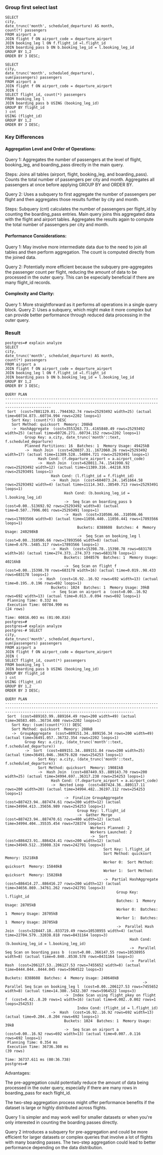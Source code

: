 ### Group first select last

```
SELECT
city,
date_trunc('month', scheduled_departure) AS month,
count(*) passengers
FROM airport a
JOIN flight f ON airport_code = departure_airport
JOIN booking_leg l ON f.flight_id =l.flight_id
JOIN boarding_pass b ON b.booking_leg_id = l.booking_leg_id
GROUP BY 1,2
ORDER BY 3 DESC;

SELECT
city,
date_trunc('month', scheduled_departure),
sum(passengers) passengers
FROM airport a
JOIN flight f ON airport_code = departure_airport
JOIN (
SELECT flight_id, count(*) passengers
FROM booking_leg l
JOIN boarding_pass b USING (booking_leg_id)
GROUP BY flight_id
) cnt
USING (flight_id)
GROUP BY 1,2
ORDER BY 3 DESC;
```

### Key Differences

#### Aggregation Level and Order of Operations:

Query 1: Aggregates the number of passengers at the level of flight, booking_leg, and boarding_pass directly in the main query.

Steps:
Joins all tables (airport, flight, booking_leg, and boarding_pass).
Counts the total number of passengers per city and month.
Aggregates all passengers at once before applying GROUP BY and ORDER BY.

Query 2: Uses a subquery to first aggregate the number of passengers per flight and then aggregates those results further by city and month.

Steps:
Subquery (cnt) calculates the number of passengers per flight_id by counting the boarding_pass entries.
Main query joins this aggregated data with the flight and airport tables.
Aggregates the results again to compute the total number of passengers per city and month.

#### Performance Considerations:

Query 1: May involve more intermediate data due to the need to join all tables and then perform aggregation. The count is computed directly from the joined data.

Query 2: Potentially more efficient because the subquery pre-aggregates the passenger count per flight, reducing the amount of data to be processed in the outer query. This can be especially beneficial if there are many flight_id records.

#### Complexity and Clarity:

Query 1: More straightforward as it performs all operations in a single query block.
Query 2: Uses a subquery, which might make it more complex but can provide better performance through reduced data processing in the outer query.

### Result

```
postgres=# explain analyze
SELECT
city,
date_trunc('month', scheduled_departure) AS month,
count(*) passengers
FROM airport a
JOIN flight f ON airport_code = departure_airport
JOIN booking_leg l ON f.flight_id =l.flight_id
JOIN boarding_pass b ON b.booking_leg_id = l.booking_leg_id
GROUP BY 1,2
ORDER BY 3 DESC;
                                                                           QUERY PLAN
-----------------------------------------------------------------------------------------------------------------------------------------------------------------
 Sort  (cost=7881129.01..7944362.74 rows=25293492 width=25) (actual time=60734.873..60734.994 rows=2202 loops=1)
   Sort Key: (count(*)) DESC
   Sort Method: quicksort  Memory: 208kB
   ->  HashAggregate  (cost=3553263.73..4165840.49 rows=25293492 width=25) (actual time=60726.271..60734.152 rows=2202 loops=1)
         Group Key: a.city, date_trunc('month'::text, f.scheduled_departure)
         Planned Partitions: 16  Batches: 1  Memory Usage: 49425kB
         ->  Hash Join  (cost=628037.31..1672060.26 rows=25293492 width=17) (actual time=11389.528..54804.721 rows=25293491 loops=1)
               Hash Cond: (f.departure_airport = a.airport_code)
               ->  Hash Join  (cost=628011.74..1541998.92 rows=25293492 width=12) (actual time=11389.316..44218.935 rows=25293491 loops=1)
                     Hash Cond: (l.flight_id = f.flight_id)
                     ->  Hash Join  (cost=604073.24..1451664.58 rows=25293492 width=4) (actual time=11114.343..38549.713 rows=25293491 loops=1)
                           Hash Cond: (b.booking_leg_id = l.booking_leg_id)
                           ->  Seq Scan on boarding_pass b  (cost=0.00..513692.92 rows=25293492 width=8) (actual time=0.507..7996.001 rows=25293491 loops=1)
                           ->  Hash  (cost=310506.66..310506.66 rows=17893566 width=8) (actual time=11056.440..11056.441 rows=17893566 loops=1)
                                 Buckets: 8388608  Batches: 4  Memory Usage: 240298kB
                                 ->  Seq Scan on booking_leg l  (cost=0.00..310506.66 rows=17893566 width=8) (actual time=0.679..5485.317 rows=17893566 loops=1)
                     ->  Hash  (cost=15398.78..15398.78 rows=683178 width=16) (actual time=274.373..274.373 rows=683178 loops=1)
                           Buckets: 1048576  Batches: 1  Memory Usage: 40216kB
                           ->  Seq Scan on flight f  (cost=0.00..15398.78 rows=683178 width=16) (actual time=0.019..98.433 rows=683178 loops=1)
               ->  Hash  (cost=16.92..16.92 rows=692 width=13) (actual time=0.195..0.196 rows=692 loops=1)
                     Buckets: 1024  Batches: 1  Memory Usage: 39kB
                     ->  Seq Scan on airport a  (cost=0.00..16.92 rows=692 width=13) (actual time=0.013..0.094 rows=692 loops=1)
 Planning Time: 0.332 ms
 Execution Time: 60784.990 ms
(24 rows)

Time: 60816.003 ms (01:00.816)
postgres=#
postgres=# explain analyze
postgres-# SELECT
city,
date_trunc('month', scheduled_departure),
sum(passengers) passengers
FROM airport a
JOIN flight f ON airport_code = departure_airport
JOIN (
SELECT flight_id, count(*) passengers
FROM booking_leg l
JOIN boarding_pass b USING (booking_leg_id)
GROUP BY flight_id
) cnt
USING (flight_id)
GROUP BY 1,2
ORDER BY 3 DESC;
                                                                                              QUERY PLAN
-------------------------------------------------------------------------------------------------------------------------------------------------------------------------------------------------------
 Sort  (cost=889163.99..889164.49 rows=200 width=49) (actual time=36583.405..36734.608 rows=2202 loops=1)
   Sort Key: (sum((count(*)))) DESC
   Sort Method: quicksort  Memory: 208kB
   ->  GroupAggregate  (cost=889151.34..889156.34 rows=200 width=49) (actual time=36491.057..36732.354 rows=2202 loops=1)
         Group Key: a.city, (date_trunc('month'::text, f.scheduled_departure))
         ->  Sort  (cost=889151.34..889151.84 rows=200 width=25) (actual time=36491.046..36679.828 rows=254253 loops=1)
               Sort Key: a.city, (date_trunc('month'::text, f.scheduled_departure))
               Sort Method: quicksort  Memory: 19081kB
               ->  Hash Join  (cost=887449.93..889143.70 rows=200 width=25) (actual time=34994.697..36317.238 rows=254253 loops=1)
                     Hash Cond: (f.departure_airport = a.airport_code)
                     ->  Nested Loop  (cost=887424.36..889117.11 rows=200 width=20) (actual time=34994.482..36197.112 rows=254253 loops=1)
                           ->  Finalize GroupAggregate  (cost=887423.94..887474.61 rows=200 width=12) (actual time=34994.413..35656.989 rows=254253 loops=1)
                                 Group Key: l.flight_id
                                 ->  Gather Merge  (cost=887423.94..887470.61 rows=400 width=12) (actual time=34994.404..35535.454 rows=728374 loops=1)
                                       Workers Planned: 2
                                       Workers Launched: 2
                                       ->  Sort  (cost=886423.91..886424.41 rows=200 width=12) (actual time=34949.512..35008.324 rows=242791 loops=3)
                                             Sort Key: l.flight_id
                                             Sort Method: quicksort  Memory: 15218kB
                                             Worker 0:  Sort Method: quicksort  Memory: 15840kB
                                             Worker 1:  Sort Method: quicksort  Memory: 15828kB
                                             ->  Partial HashAggregate  (cost=886414.27..886416.27 rows=200 width=12) (actual time=34656.869..34761.262 rows=242791 loops=3)
                                                   Group Key: l.flight_id
                                                   Batches: 1  Memory Usage: 28705kB
                                                   Worker 0:  Batches: 1  Memory Usage: 28705kB
                                                   Worker 1:  Batches: 1  Memory Usage: 28705kB
                                                   ->  Parallel Hash Join  (cost=328447.18..833719.49 rows=10538955 width=4) (actual time=22704.579..32038.818 rows=8431164 loops=3)
                                                         Hash Cond: (b.booking_leg_id = l.booking_leg_id)
                                                         ->  Parallel Seq Scan on boarding_pass b  (cost=0.00..366147.55 rows=10538955 width=8) (actual time=0.840..8530.578 rows=8431164 loops=3)
                                                         ->  Parallel Hash  (cost=206127.53..206127.53 rows=7455652 width=8) (actual time=8444.044..8444.045 rows=5964522 loops=3)
                                                               Buckets: 8388608  Batches: 4  Memory Usage: 240640kB
                                                               ->  Parallel Seq Scan on booking_leg l  (cost=0.00..206127.53 rows=7455652 width=8) (actual time=14.380..5432.307 rows=5964522 loops=3)
                           ->  Index Scan using flight_pkey on flight f  (cost=0.42..8.20 rows=1 width=16) (actual time=0.002..0.002 rows=1 loops=254253)
                                 Index Cond: (flight_id = l.flight_id)
                     ->  Hash  (cost=16.92..16.92 rows=692 width=13) (actual time=0.204..0.204 rows=692 loops=1)
                           Buckets: 1024  Batches: 1  Memory Usage: 39kB
                           ->  Seq Scan on airport a  (cost=0.00..16.92 rows=692 width=13) (actual time=0.007..0.116 rows=692 loops=1)
 Planning Time: 0.354 ms
 Execution Time: 36736.308 ms
(39 rows)

Time: 36737.611 ms (00:36.738)
postgres=#
```

Advantages:

The pre-aggregation could potentially reduce the amount of data being processed in the outer query, especially if there are many rows in boarding_pass for each flight_id.

The two-step aggregation process might offer performance benefits if the dataset is large or highly distributed across flights.

Query 1 is simpler and may work well for smaller datasets or when you're only interested in counting the boarding passes directly.

Query 2 introduces a subquery for pre-aggregation and could be more efficient for larger datasets or complex queries that involve a lot of flights with many boarding passes. The two-step aggregation could lead to better performance depending on the data distribution.

